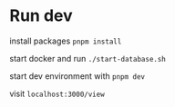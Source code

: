 # Run dev

install packages `pnpm install`

start docker and run `./start-database.sh`

start dev environment with `pnpm dev`

visit `localhost:3000/view`
